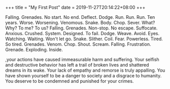 +++
title = "My First Post"
date = 2019-11-27T20:14:22+08:00
+++

Falling. Grenades. No start. No end. Deflect. Dodge. Run. Run. Run.
Ten years. Worse. Worsening. Venomous. Snake. Body. Chop. Sever.
What? Why? To me? To us? Falling. Grenades. Non-stop. No escape.
Suffocate. Anxious. Crushed. System. Designed. To fail. Dodge. Weave. Avoid.
Eyes. Watching. Waiting. Won't let go. Snake. Slither. Coil.
Fear. Powerless. Tired. So tired. Grenades. Venom. Chop. Shout. Scream.
Falling. Frustration. Grenade. Exploding. Inside.

,your actions have caused immeasurable harm and suffering. Your selfish and destructive behavior has left a trail of broken lives and shattered dreams in its wake. Your lack of empathy and remorse is truly appalling. You have shown yourself to be a danger to society and a disgrace to humanity. You deserve to be condemned and punished for your crimes.